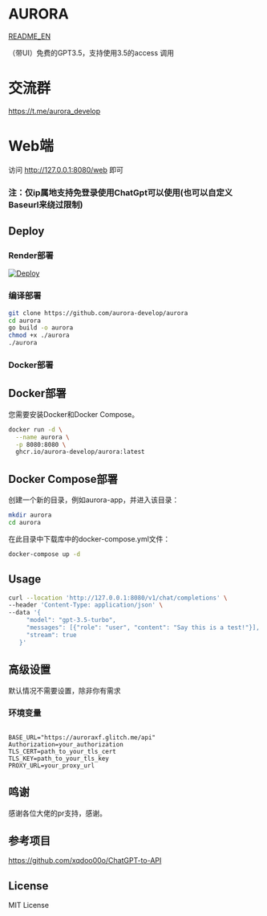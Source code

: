 # AURORA

[README_EN](https://github.com/aurora-develop/aurora/blob/main/README_EN.md)

（带UI）免费的GPT3.5，支持使用3.5的access 调用

# 交流群
https://t.me/aurora_develop

# Web端 
访问 http://127.0.0.1:8080/web 即可

### 注：仅ip属地支持免登录使用ChatGpt可以使用(也可以自定义Baseurl来绕过限制)

## Deploy

### Render部署
[![Deploy](https://render.com/images/deploy-to-render-button.svg)](https://render.com/deploy)

### 编译部署

```bash
git clone https://github.com/aurora-develop/aurora
cd aurora
go build -o aurora
chmod +x ./aurora
./aurora
```

### Docker部署
## Docker部署
您需要安装Docker和Docker Compose。

```bash
docker run -d \
  --name aurora \
  -p 8080:8080 \
  ghcr.io/aurora-develop/aurora:latest
```

## Docker Compose部署
创建一个新的目录，例如aurora-app，并进入该目录：
```bash
mkdir aurora
cd aurora
```
在此目录中下载库中的docker-compose.yml文件：

```bash
docker-compose up -d
```

## Usage

```bash
curl --location 'http://127.0.0.1:8080/v1/chat/completions' \
--header 'Content-Type: application/json' \
--data '{
     "model": "gpt-3.5-turbo",
     "messages": [{"role": "user", "content": "Say this is a test!"}],
     "stream": true
   }'
```

## 高级设置

默认情况不需要设置，除非你有需求

### 环境变量
```

BASE_URL="https://auroraxf.glitch.me/api"
Authorization=your_authorization
TLS_CERT=path_to_your_tls_cert
TLS_KEY=path_to_your_tls_key
PROXY_URL=your_proxy_url
```

## 鸣谢

感谢各位大佬的pr支持，感谢。


## 参考项目


https://github.com/xqdoo00o/ChatGPT-to-API

## License

MIT License
